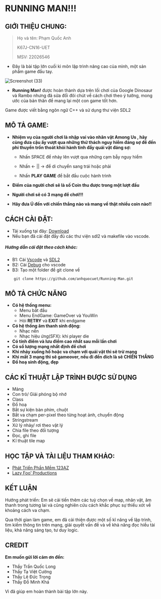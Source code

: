 ﻿# RUNNING MAN!!!
## GIỚI THIỆU CHUNG:
> Họ và tên: Phạm Quốc Anh
>
> K67J-CN16-UET
>
> MSV: 22026546

- Đây là bài tập lớn cuối kì môn lập trình nâng cao của mình, một sản phẩm game đầu tay.

![Screenshot (33)](https://i.imgur.com/RA8Xxyf.png)



- **Running Man!** được hoàn thành dựa trên lối chơi của Google Dinosaur và Rambo nhưng đã sửa đổi đôi chút về cách chơi theo ý tưởng, mong ước của bản thân để mang lại một con game tốt hơn.

Game được viết bằng ngôn ngữ C++ và sử dụng thư viện SDL2

## MÔ TẢ GAME:

- **Nhiệm vụ của người chơi là nhập vai vào nhân vật Among Us , hãy cùng đưa cậu ấy vượt qua những thử thách nguy hiểm đáng sợ để đến phi thuyền trốn thoát khỏi hành tinh đầy quái vật đáng sợ:**
  - Nhấn SPACE để nhảy lên vượt qua những cạm bẫy nguy hiểm
  
  - Nhấn <- || ->  để di chuyển sang trái hoặc phải
  
  - Nhấn **PLAY GAME** để bắt đầu cuộc hành trình
  
- **Điểm của người chơi sẽ là số Coin thu được trong một lượt đấu** 

- **Người chơi sẽ có 3 mạng để chơi!!!**

- **Hãy đưa Ú đến với chiến thắng nào và mang về thật nhiều coin nào!!**
## CÁCH CÀI ĐẶT:

- Tải xuống tại đây: [Download](https://github.com/anhquocuet/Running-Man.git) 
- Nếu bạn đã cài đặt đẩy đủ các thư viện sdl2 và makefile vào vscode.
##### Hướng dẫn cái đặt theo cách khác:
- B1: Cài [Vscode](https://code.visualstudio.com/download) và [SDL2](https://lazyfoo.net/tutorials/SDL/)
- B2: Cài [Debug](https://code.visualstudio.com/Docs/editor/debugging) cho vscode
- B3: Tạo một folder để git clone về
```
    git clone https://github.com/anhquocuet/Running-Man.git
```
## MÔ TẢ CHỨC NĂNG

- **Có hệ thống menu:**
  - Menu bắt đầu
  - Menu EndGame: GameOver và YouWin
  - Hỏi **RETRY** và **EXIT** khi endgame 
- **Có hệ thống âm thanh sinh động:**
  - Nhạc nền 
  - Nhạc hiệu ứng(SFX): khi player die
- **Có tính điểm và lưu điểm cao nhất sau mỗi lần chơi**
- **Có số lượng mạng nhất định để chơi**
- **Khi nhảy xuống hố hoặc va chạm với quái vật thì sẽ trừ mạng**
- **Khi mất 3 mạng thì sẽ gameover, nếu đi đến đích là sẽ CHIẾN THẮNG**
- **Đồ hoạ sinh động, đẹp**

## CÁC KĨ THUẬT LẬP TRÌNH ĐƯỢC SỬ DỤNG ##

- Mảng
- Con trỏ/ Giải phóng bộ nhớ
- Class
- Đồ hoạ
- Bắt sự kiện bàn phím, chuột
- Bắt va chạm per-pixel theo từng hoạt ảnh, chuyển động
- Stringstream
- Xử lý nhảy/ rơi theo vật lý
- Chia file theo đối tượng
- Đọc, ghi file
- Kĩ thuật tile map

## HỌC TẬP VÀ TÀI LIỆU THAM KHẢO:

- [Phát Triển Phần Mềm 123AZ](https://phattrienphanmem123az.com/)
- [Lazy Foo' Productions](https://lazyfoo.net/tutorials/SDL/)

## KẾT LUẬN

Hướng phát triển: Em sẽ cải tiến thêm các tuỳ chọn về map, nhân vật, âm thanh trong tương lai và cũng nghiên cứu cách khắc phục sự thiếu xót về khoảng cách va chạm.

Qua thời gian làm game, em đã cải thiện được một số kĩ năng về lập trình, tìm kiếm thông tin trên mạng, giải quyết vấn đề và về khả năng đọc hiểu tài liệu, khả năng sáng tạo, tư duy logic.

## CREDIT

**Em muốn gửi lời cảm ơn đến:**

- Thầy Trần Quốc Long
- Thầy Tạ Việt Cường
- Thầy Lê Đức Trọng
- Thầy Đỗ Minh Khá

Vì đã giúp em hoàn thành bài tập lớn này.
